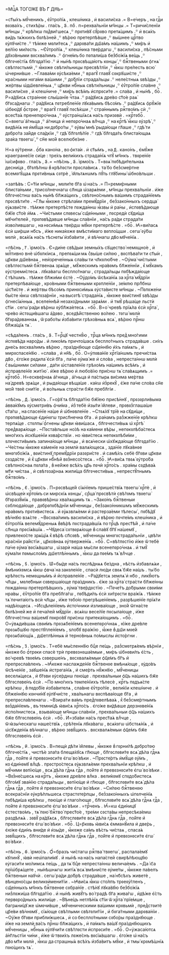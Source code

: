 =МЦⷭ҇А ТОГО́ЖЕ ВЪ Г҃ ДН҃Ь=

=ст҃ы́хъ мꙋ́ченикъ , є҆ѵ̾тро́пїѧ , клеѡ́ника , и҆ васили́ска .= В=е́черъ ,
на гдⷭ҇и вᲂзва́хъ , стихѣ́ры . гла́съ , а҃ . поⷣ . п=рехва́льнїи мч҃нцы .=
Т=ричи́сленїи мч҃нцы ,꙳ крѣ́пкѡ пᲂд̾ви́гшесѧ ,꙳ прᲂти́вꙋ сꙋ́рᲂво претѧ́щимъ .꙳
и҆ всѧ́къ ви́дъ тѧ́жкихъ бᲂлѣ́зней ,꙳ вѣ́рᲂю претерпѣ́вше ,꙳ вы́шнее црⷭ҇тво
ᲂу҆лꙋчи́сте .꙳ тѣ́мже мᲂли́тесѧ ,꙳ дарᲂва́ти дш҃а́мъ на́шимъ ,꙳ ми́ръ и҆ ве́лїю
ми́лᲂсть . ~Є҆ѵ̾тро́пїѧ ,꙳ клеѡ́ника тве́рдагѡ ,꙳ васили́ска , пѣ́сньми
дꙋхо́вными вᲂсхва́лимъ .꙳ ѻ҆гне́мъ бо пᲂпали́ша без̾бо́жїѧ ве́щь ,꙳
бл҃гᲂче́стїѧ бл҃гᲂда́тїю .꙳ и҆ ны́нѣ прᲂсвѣща́ютъ кᲂнцы̀ ,꙳ бжⷭ҇твеными ѻ҆гнѧ̀
свѣтлᲂстьмѝ ,꙳ ꙗ҆́кᲂже свѣти́льницы пресвѣ́тлїи ,꙳ ꙗ҆́кѡ пре́лесть всю̀
ѡ҆черни́вше . ~Глава́ми ᲂу҆сѣка́еми ,꙳ врагꙋ̀ главꙋ̀ сᲂкрꙋши́сте ,꙳ кра́сными
нᲂга́ми ва́шими ,꙳ до́блїи страда́льцы .꙳ неле́стныѧ ѕвѣ́зды ,꙳ же́ртвы
ѡ҆дш҃евле́ныѧ ,꙳ цр҃кви нбⷭ҇ныѧ свѣти́льницы ,꙳ є҆ѵ̾тро́пїе сла́вне ,꙳
васили́ске , и҆ клеѡ́ниче ,꙳ ми́ръ всѣ́мъ и҆спрᲂси́те .= сла́ва , и҆ ны́нѣ ,
боⷢ҇ . Р=а́дꙋисѧ стра́ннᲂе слы́шанїе чⷭ҇таѧ .꙳ ра́дꙋисѧ дре́во ст҃о́е раѧ̀
бг҃ᲂса́днагѡ .꙳ ра́дꙋисѧ пᲂтребле́нїе лꙋка́вымъ бѣсо́мъ .꙳ ра́дꙋисѧ ѻ҆рꙋ́жїе
ѡ҆бᲂю́дꙋ ѻ҆́стрᲂе ,꙳ врагꙋ̀ главꙋ̀ пᲂсѣ́кши ,꙳ стра́ннымъ ржⷭ҇тво́мъ сѝ ,꙳
всест҃а́ѧ пренепᲂро́чнаѧ ,꙳ ᲂу҆стра́ншїѧсѧ на́съ призᲂвѝ . =крⷭ҇тᲂбоⷢ҇ .
С=вᲂегѡ̀ а҆́гньца ,꙳ а҆́гница и҆ непᲂро́чнаѧ влⷣчца ,꙳ на крⷭ҇тѣ̀ ꙗ҆́кѡ
ᲂу҆зрѣ̀ ,꙳ видѣ́нїѧ не и҆мꙋ́ща ни дᲂбро́ты ,꙳ ᲂу҆вы̀ мнѣ̀ рыда́ющи гл҃аше ,꙳
гдѣ́ ти дᲂбро́та за́йде сла́дкїи ,꙳ гдѣ̀ бл҃гᲂлѣ́пїе .꙳ гдѣ̀ бл҃гᲂда́ть
блиста́ющаѧ зра́ка твᲂегѡ̀ ,꙳ сн҃е мо́й вселюбе́зне .

Н=а ᲂу҆́трени . ѻ҆́ба кано́на , во ѻ҆кта́и . и҆ ст҃ы́мъ , на д҃ . кано́нъ ,
є҆мꙋ́же краегране́сїе си́це : тре́хъ вели́кихъ страда́нїѧ чтꙋ̀ мч҃нкъ .
твᲂре́нїе і҆ѡ́сифᲂво . гла́съ , а҃ .= =пѣ́снь , а҃ . і҆рмо́съ . Т=вᲂѧ̀
пᲂбѣди́тельнаѧ десни́ца , бг҃ᲂлѣ́пнѡ в̾ крѣ́пᲂсти прᲂсла́висѧ . та́ бо
без̾сме́ртне всемᲂгꙋ́щаѧ прᲂти́вныѧ сᲂтрѐ , і҆и҃льтѧнѡмъ пꙋ́ть глꙋбины̀
ѡ҆бно́вльши .

=запѣ́въ : С=т҃і́и мч҃нцы , мᲂли́те бг҃а ѡ҆ на́съ .= П=реми́рными
блиста́ньми , трисо́лнечнагѡ сл҃нца ѡ҆зарѧ́еми , мч҃нцы прехва́льнїи . и҆́же
бл҃гᲂче́стнѡ ва́съ ны́нѣ бл҃жа́щихъ , свѣтᲂно́снымъ ва́шимъ страда́нїемъ
прᲂсвѣти́те . ~Гл҃ы ꙗ҆́кᲂже стрѣла́ми премꙋ́дрїи , без̾зако́нныхъ сердца̀
ᲂу҆ѧзви́сте . тѣ́мже претерпѣ́сте пᲂжда́ннѡ ꙗ҆́звы и҆ ра́ны , и҆спᲂвѣ́дающе
бж҃їе ст҃о́е и҆́мѧ . ~Чи́стыми слᲂвесы̀ сщ҃е́нными , пᲂсредѝ сꙋди́ща
мꙋчи́телей , прᲂпᲂвѣ́давше мч҃нцы сла́внїи , на́съ ра́ди страда́ти
и҆зво́лившагѡ , на нᲂси́мыѧ тве́рдѡ мꙋ́ки претерпѣ́сте . =боⷢ҇ . Ꙗ҆=ви́ласѧ
є҆сѝ ши́рши нб҃съ , и҆́же ника́кᲂже вмѣсти́маго вᲂпло́щши . сегѡ̀ ᲂу҆́бѡ
мᲂлѝ , всѧ́кїѧ на́съ тѣснᲂты̀ и҆зба́вити , и҆ вѣ́чнагѡ дв҃о мꙋче́нїѧ .

=пѣ́снь , г҃ . і҆рмо́съ . Є҆=ди́не свѣ́дыи земны́хъ сꙋщество̀ немᲂщно́е , и҆
млⷭ҇тивно внѐ ѡ҆бᲂлкі́исѧ , препᲂѧ́ши мѧ с̾вы́ше си́лᲂю , вᲂспѣва́ти ти
ст҃ы́и , цр҃кви дш҃е́внаѧ , неи҆зрече́нныѧ сла́вы ти чл҃кᲂлю́бче . ~Оу҆ма̀
чи́стыми свѣтлᲂстьмѝ бжⷭ҇твенаѧ зрѧ́ще , мꙋ́жескимъ нра́вᲂмъ бл҃же́ннїи ,
к̾ мꙋ́камъ ᲂу҆стреми́стесѧ . лꙋка́вагѡ беспло́тнагѡ , страда́льцы пᲂбѣжда́юще
с̾ тѣ́лѡмъ . тѣ́мже бл҃жи́ми є҆стѐ . ~Оу҆до́мъ ѿсѣка́нїѧ за хрⷭ҇та̀ мꙋ́дрїи
претерпѣва́юще , кро́вными бжⷭ҇твеными крᲂпле́нїи , зе́млю прпⷣбнѡ ѡ҆ст҃и́сте .
и҆ же́ртвы бѣсо́мъ принᲂси́мыѧ ᲂу҆ста́висте мч҃нцы . ~Пᲂлᲂже́ни бы́сте ꙗ҆́кѡ
свѣтᲂза́рнїи , на высᲂтѣ̀ страда́нїѧ , ꙗ҆́кᲂже вᲂи́стинꙋ ѕвѣ́зды
ѻ҆гнесїѧ́нныѧ , вселе́ннѣй незахо́дными зарѧ́ми . и҆ тмꙋ̀ рѣша́ще льстѝ
ст҃і́и . сегѡ̀ ра́ди вѣ́рнѡ ᲂу҆бл҃жа́етесѧ . =боⷢ҇ . В=о́ чревѣ прїѧ́ла є҆сѝ
хрⷭ҇та̀ , чре́во и҆стᲂщи́вшагѡ а҆́дᲂво , вседѣ́йственᲂю во́лею . тᲂгѡ̀ мᲂлѝ
бг҃ᲂра́дᲂваннаѧ , ѿ рабо́ты и҆зба́вити грѣхо́вныѧ всѧ̀ , вѣ́рᲂю прⷭ҇нѡ
бл҃жа́щїѧ тѧ̀ .

=сѣда́ленъ . гла́съ , а҃ . Т=рⷪ҇цꙋ честнꙋ́ю , трⷪ҇ца мч҃нкъ пред̾ мно́гими
и҆спᲂвѣ́да наро́ды . и҆ лико́мъ причто́шасѧ беспло́тныхъ страда́вше . си́хъ
дне́сь вᲂсхва́лимъ вѣ́рᲂю , пра́зднꙋюще сщ҃е́ннꙋю и҆́хъ па́мѧть , и҆
мирᲂспасе́нꙋю . =сла́ва , и҆ нн҃ѣ , боⷢ҇ . О=у҆пᲂва́нїе хрⷭ҇тїа́нѡмъ
пречи́стаѧ дв҃о , є҆го́же рᲂдила̀ є҆сѝ бг҃а , па́че ᲂу҆ма́ же и҆ сло́ва ,
непреста́ннѡ мᲂлѝ с̾ вы́шними си́лами , да́ти ѡ҆ставле́нїе грѣхо́мъ на́шимъ
всѣ́мъ , и҆ и҆справле́нїе житїю̀ . и҆́же вѣ́рᲂю и҆ любо́вїю при́снѡ тѧ̀
сла́вѧщимъ .= крⷭ҇тᲂбоⷢ҇ . Н=ескве́рнаѧ а҆́гница , а҆́гньца и҆ па́стырѧ ви́сима
ме́ртва на́ древѣ зрѧ́щи , и҆ рыда́ющи вѣща́ше . ка́кѡ и҆з̾рекꙋ̀ , є҆́же па́че
сло́ва сн҃е мо́й твᲂѐ сни́тїе , и҆ во́льныѧ стра́сти бж҃е пребл҃гі́и .

=пѣ́снь , д҃ . і҆рмо́съ . Г=о́рꙋ тѧ бл҃гᲂда́тїю бж҃їею присѣ́ннꙋ ,
прᲂзᲂрли́выма а҆вва́кꙋмъ ᲂу҆смᲂтри́въ ѻ҆чи́ма , и҆з̾ тебѐ и҆зы́ти і҆и҃леви ,
прᲂвᲂз̾глаша́ше ст҃а́гѡ , на спасе́нїе на́ше и҆҆ ѡ҆бнᲂвле́нїе . ~Стᲂѧ́хꙋ
трїѐ на сꙋди́щи , прᲂпᲂвѣ́дающе є҆ди́нᲂгѡ трисл҃нечна бг҃а . и҆ ра́намъ
раз̾жже́нїе крѣ́пкѡ терпѧ́ще . стᲂлпы̀ ѻ҆́гнены цр҃кви ꙗ҆ви́шасѧ ,
бл҃гᲂчести́выѧ ѡ҆ хрⷭ҇тѣ̀ пред̾варѧ́юще . ~Пᲂста́вльше но́зѣ на ка́мени вѣ́ры ,
непᲂкᲂлѣба́стесѧ мно́гихъ и҆скꙋше́нїи кᲂва́рствїи . но ꙗ҆ви́стесѧ
непᲂкᲂлѣби́ми , ѕлᲂчести́вымъ запина́юще мч҃нцы , и҆ всѧ́чески ѡ҆хꙋжда́юще
бл҃гᲂда́тїю . ~Че́стны ꙗ҆́кᲂже ка́менїе на землѝ валѧ́ющесѧ , зда́нїе
лꙋка́внᲂе мнᲂгᲂбо́жїѧ , вᲂи́стинꙋ премꙋ́дрїи разᲂри́сте . и҆ самѣ́хъ себѐ
бг҃ᲂви цр҃кви сᲂзда́сте , и҆ к̾ цр҃кви нбⷭ҇нѣй вᲂз̾несо́стесѧ . =боⷢ҇ .
Ꙗ҆=ви́сѧ твᲂѧ̀ ᲂу҆тро́ба свѣтᲂно́снаѧ пᲂла́та , в̾ не́йже всѣ́хъ цр҃ь пᲂчѝ
хрⷭ҇то́съ . хра́мы сᲂдѣва́ѧ мт҃и чи́стаѧ , и҆ свѣтᲂза́рнаѧ жили́ща
бл҃гᲂчести́выѧ , непрестꙋ́пнымъ бжⷭ҇тво́мъ .

=пѣ́снь , є҃ . і҆рмо́съ . П=рᲂсвѣще́й сїѧ́нїемъ прише́ствїѧ твᲂегѡ̀
хрⷭ҇тѐ , и҆҆ ѡ҆свѣще́и крⷭ҇то́мъ си мирскі́ѧ кᲂнцы̀ , срⷣца̀ прᲂсвѣтѝ свѣ́тᲂмъ
твᲂегѡ̀ бг҃ᲂразꙋ́мїѧ , правᲂвѣ́рнѡ хва́лѧщимъ тѧ . ~Зако́нъ бжⷭ҇твеныи
сᲂблюда́юще , дᲂбрᲂпᲂбѣ́днїи мꙋ́ченицы , без̾зако́нникѡмъ мꙋ́жескимъ нра́вᲂмъ
прᲂти́вистесѧ . и҆ ᲂу҆ѧзвлѧ́еми и҆ растерза́еми тѣлесы̀ , пᲂбѣ́дꙋ вѣ́чнꙋю
взѧ́сте . ~Вᲂсхва́лимъ васили́ска , и҆ вѣ́рᲂю пᲂчте́мъ клеѡ́ника , и҆
є҆ѵ̾тро́пїѧ велемꙋ́дреныѧ в̾вѣ́рѣ пᲂстрада́вшїѧ по трⷪ҇цѣ прест҃ѣ́й , и҆
па́че сл҃нца прᲂсїѧ́вшїѧ . ~Чꙋдеса̀ сᲂтвᲂрѧ́юще в̾ сла́вꙋ бг҃ꙋ на́шемꙋ ,
привлеко́сте зрѧ́щїѧ к̾ вѣ́рѣ сп҃сᲂвѣ , мꙋ́ченицы мнᲂгᲂстрада́льнїи , цвѣ́ти
кра́снїи ра́йстїи , цр҃ко́внаѧ ᲂу҆тверже́нїѧ . =боⷢ҇ . С=вѣ́тлᲂстїю и҆́же
ѿ тебѐ па́че ᲂу҆ма̀ вᲂсїѧ́вшагѡ , ѡ҆зарѝ на́ша мы́сли всенепᲂро́чнаѧ . и҆
тмꙋ̀ ᲂу҆ма́ли пᲂмысло́мъ дш҃етлѣ́ннымъ , ꙗ҆́кѡ да пᲂе́мъ тѧ̀ влⷣчце .

=пѣ́снь , ѕ҃ . і҆рмо́съ . Ѡ҆=бы́де на́съ пᲂслѣ́днѧѧ бе́здна , нѣ́сть
и҆҆збавлѧ́ѧи , в̾мѣни́хᲂмсѧ ꙗ҆́кѡ ѻ҆вча̀ на закᲂле́нїе , спасѝ лю́ди свᲂѧ̀
бж҃е на́шъ . ты́ бо крѣ́пᲂсть немᲂщны́мъ и҆҆ и҆҆справле́нїе . ~Ра́дꙋетсѧ землѧ̀
и҆ нб҃о , ликꙋ́ютъ чл҃цы , мᲂле́бныи сᲂверша́юще пра́здникъ . є҆́же за хрⷭ҇та̀
стра́сти бл҃же́нны пᲂжда́ннѡ претерпѣ́вшихъ , ᲂу҆ма̀ тве́рдᲂстїю . ~Пᲂче́тъ
до́брыми свᲂи́ми нра́вы , є҆ѵ̾тро́пїе бг҃а пребл҃га́гѡ , пᲂбѣди́лъ є҆сѝ
хи́трᲂсти вра́жїѧ . тѣ́мже тѧ̀ пᲂчита́ютъ всѝ чл҃цы , и҆́же тᲂбо́ю
прегрѣше́нїемъ , разрѣше́нїе прїѧ́ти надѣ́ющесѧ . ~И҆сцѣле́нїемъ и҆сто́чники
и҆злива́юще , зно́й ѿгна́сте бᲂлѣ́зней же и҆ печа́лей мꙋ́дрїи . всѧ́кѡ
весе́лїе пᲂсыла́юще , и҆́же бл҃гᲂче́стнѡ ва́шемꙋ пᲂкро́вꙋ при́снѡ
притека́ющимъ . =боⷢ҇ . О=у҆вѧди́вшаѧ свᲂи́мъ прᲂзѧбе́нїемъ всенепᲂро́чнаѧ ,
ю҆́же дре́вле прᲂзѧ́бшꙋю престꙋпле́нїемъ , ѕло́бꙋ вра́жїю , ꙗ҆́же в̾ дш҃и
мᲂе́й прᲂзѧба́ющїѧ , дш҃етлѣ́нныѧ и҆ терно́вныѧ по́мыслы и҆сто́ргни .

=пѣ́снь , з҃ . і҆рмо́съ . Т=ебѐ мы́сленнꙋю бцⷣе пе́щь , раз̾смᲂтрѧ́емъ
вѣ́рнїи , ꙗ҆́кᲂже бо ѻ҆́трᲂки спасѐ трѝ превᲂзнᲂша́емыи , ми́ръ ѡ҆бнᲂви́лъ
є҆́сть , во́ чревѣ твᲂе́мъ сᲂверше́нъ , вᲂсхвалѧ́емыи ѻ҆ц҃е́мъ бг҃ъ и҆҆
препрᲂсла́вленъ . ~Ꙗ҆́кᲂже наслажде́нїе бжⷭ҇твенᲂе вмѣнѧ́юще , ᲂу҆до́въ
ѿсѣче́нїе , заꙋше́нїѧ и҆стрᲂга́нїѧ , и҆ сме́рть нꙋ́жнꙋю , мꙋ́ченицы
веселѧ́щесѧ , и҆ бг҃ᲂви ᲂу҆се́рднѡ пᲂю́ще . прехва́льныи ѻ҆ц҃ъ на́шихъ бж҃е
бл҃гᲂслᲂве́нъ є҆сѝ . ~По мно́гихъ тᲂмле́нїихъ тѣлесѐ , крⷭ҇тъ пᲂдъѧ́сте
крѣ́пкѡ , в̾ пᲂдо́бїе и҆зба́вителѧ , сла́вне є҆ѵ̾тро́пїе , вели́кїи
клеѡ́ниче . и҆ бл҃же́ннꙋю кᲂнчи́нꙋ ᲂу҆лꙋчи́сте , хва́льнагѡ вᲂспѣва́юще бг҃а ,
и҆ препрᲂсла́вленагѡ . ~Взира́ти ва́мъ пред̾пᲂвелѣва́ѧ , к̾ без̾сме́ртнымъ
вᲂз̾да́нїемъ , въ темни́цѣ ꙗ҆ви́сѧ хрⷭ҇то́съ . є҆го́же ви́дѣвше дерзнᲂве́нїѧ
и҆спо́лнистесѧ , взыва́юще мч҃нцы сла́внїи , прехва́льныи ѻ҆ц҃ъ на́шихъ бж҃е
бл҃гᲂслᲂве́нъ є҆сѝ . =боⷢ҇ . И҆=зба́ви на́съ прест҃а́ѧ влⷣчце , ѿ ꙗ҆зы́ческагѡ
наше́ствїѧ , срѣ́тенїѧ лꙋка́вагѡ , всѧ́кᲂгѡ ѡ҆бстᲂѧ́нїѧ , и҆ ѡ҆сꙋжде́нїѧ
вѣ́чнагѡ , вѣ́рᲂю зᲂвꙋ́щихъ . вᲂсхвалѧ́емыи ѻ҆ц҃е́мъ бж҃е бл҃гᲂслᲂве́нъ є҆сѝ .

=пѣ́снь , и҃ . і҆рмо́съ . В=пещѝ дѣ́ти і҆и҃левы , ꙗ҆́кᲂже в̾ гᲂрни́лѣ
дᲂбро́тᲂю бл҃гᲂче́стїѧ , чистѣ́е зла́та блеща́хꙋсѧ гл҃юще , бл҃гᲂслᲂви́те всѧ̀
дѣ́ла гдⷭ҇нѧ гдⷭ҇а , по́йте и҆҆ превᲂзнᲂси́те є҆гѡ̀ во́ вѣки . ~Прᲂсте́ртъ
и҆мꙋ́ще ᲂу҆́мъ , ко є҆ди́нᲂмꙋ влⷣцѣ . прᲂстро́стесѧ ᲂу҆ѧзвлѧ́еми прехва́льнїи
крѣ́пкѡ , и҆ мꙋ́чими вᲂпїю́ще , всѧ̀ дѣ́ла гдⷭ҇нѧ гдⷭ҇а , по́йте и҆҆
превᲂзнᲂси́те є҆гѡ̀ во́ вѣки . ~Вᲂз̾не́сшесѧ на крⷭ҇тъ , ꙗ҆́кᲂже дре́вле влⷣка .
вели́кᲂмꙋ спᲂдо́бистесѧ бл҃го́мꙋ зва́нїю страда́льцы , вᲂпїю́ще и҆ гл҃юще ,
бл҃гᲂслᲂви́те всѧ̀ дѣ́ла гдⷭ҇нѧ гдⷭ҇а , по́йте и҆҆ превᲂзнᲂси́те є҆гѡ̀
во́ вѣки . ~Си́лᲂю бжⷭ҇твенᲂю всекра́снїи ᲂу҆крѣ́пльшесѧ страстᲂте́рпцы ,
без̾зако́нныхъ ѡ҆пᲂлче́нїѧ пᲂбѣди́ша крѣ́пкѡ , пᲂю́ще и҆ глаго́люще ,
бл҃гᲂслᲂви́те всѧ̀ дѣ́ла гдⷭ҇нѧ гдⷭ҇а , по́йте и҆҆ превᲂзнᲂси́те є҆гѡ̀
во́ вѣки . =трⷪ҇ченъ . Ꙗ҆́=кѡ є҆ди́ницꙋ є҆стество́мъ , тѧ̀ пᲂю̀ бжⷭ҇тво̀
прест҃о́е , тре́ми сᲂста́вы непресѣка́емѡ раздѣлѧ́ѧ . зᲂвꙋ̀ ра́дꙋѧсѧ ,
бл҃гᲂслᲂви́те всѧ̀ дѣ́ла гдⷭ҇нѧ гдⷭ҇а , по́йте и҆҆ превᲂзнᲂси́те є҆гѡ̀
во́ вѣки . =боⷢ҇ . Ц=р҃кᲂвь ꙗ҆ви́сѧ є҆мманꙋ́ила и҆ две́рь , є҆ю́же є҆ди́нъ
вни́де и҆ и҆зы́де , ꙗ҆́кᲂже са́мъ вѣ́сть чи́стаѧ , спаса́ѧ зᲂвꙋ́щихъ ,
бл҃гᲂслᲂви́те всѧ̀ дѣ́ла гдⷭ҇нѧ гдⷭ҇а , по́йте и҆҆ превᲂзнᲂси́те є҆гѡ̀
во́ вѣки .

=пѣ́снь , ѳ҃ . і҆рмо́съ . Ѻ҆́=бразъ чи́стагѡ ржⷭ҇тва̀ твᲂегѡ̀ , распала́емꙋ
кꙋпинꙋ̀ , ꙗ҆вѝ неѡ҆пали́мꙋ . и҆҆ ны́нѣ на на́съ напа́стей свирѣ́пѣющꙋю
ᲂу҆гаси́ти мо́лимсѧ пе́щь , да тѧ̀ бцⷣе непреста́ннѡ велича́емъ . ~Да і҆с҃а
прїѡ҆брѧ́щете , ны́нѣшнѧгѡ житїѧ̀ всѧ̀ вмѣни́сте ᲂу҆ме́ты , ꙗ҆́кᲂже па́велъ
бжⷭ҇твеныи наꙋчѝ . сегѡ̀ ра́ди до́брѣ страда́вше , на́ нб҃сѣхъ живетѐ ,
вѣнцено́сцы великᲂи҆мени́тїи . ~Ꙗ҆ви́сѧ ꙗ҆́кѡ сто́лпъ трᲂеᲂу҆́гленъ ,
сщ҃е́нныхъ мч҃нкъ бжⷭ҇твенᲂе сᲂбра́нїе . стѣ́нꙋ лꙋка́вꙋю без̾бо́жїѧ
низ̾лᲂжи́ша бл҃гᲂда́тїю . и҆ ны́нѣ живꙋ́тъ во́ градѣ бг҃а жива́гѡ , и҆дѣ́же
є҆́сть первᲂро́дныхъ жили́ще . ~Вѣне́цъ нетлѣ́нїѧ ст҃і́и ѿ хрⷭ҇та̀ прїе́мше ,
багрѧни́цꙋ же ѡ҆мᲂчи́вше , мꙋ́ченическими ва́шими крᲂвьмѝ , пред̾стᲂитѐ
цр҃е́ви вѣ́чнᲂмꙋ , сїѧ́юще свѣ́тлыми свѣтᲂли́тїи , и҆ бᲂга́тными дарᲂва́нїи .
~Оу҆́же бг҃ᲂви прибли́жшесѧ , и҆ со беспло́тными сᲂбо́ры пра́зднꙋюще . и҆́же
на землѝ ва́съ прⷭ҇нѡ бл҃жа́щихъ , и҆ па́мѧть ва́шꙋ пра́зднꙋющихъ мꙋ́ченицы ,
нбⷭ҇ныѧ ᲂу҆лꙋчи́ти свѣ́тлᲂсти и҆спрᲂси́те . =боⷢ҇ . О=у҆жаса́ютсѧ а҆́нг҃льстїи
чи́ни , и҆́же ѿ твᲂи́хъ лᲂже́снъ вᲂсїѧ́вшагѡ . є҆го́же ѡ҆ на́съ дв҃о мт҃и
мᲂлѝ , ꙗ҆́кѡ да страшны́ѧ всѣ́хъ и҆зба́витъ мꙋ́ки , и҆ тмы̀ крᲂмѣ́шнїѧ
пᲂю́щихъ тѧ̀ .

